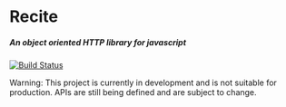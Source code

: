 # Recite
##### An object oriented HTTP library for javascript

[![Build Status](https://travis-ci.org/justinhoward/recite.svg)](https://travis-ci.org/justinhoward/recite)

Warning: This project is currently in development and is not suitable for production. APIs are still being defined and are subject to change.